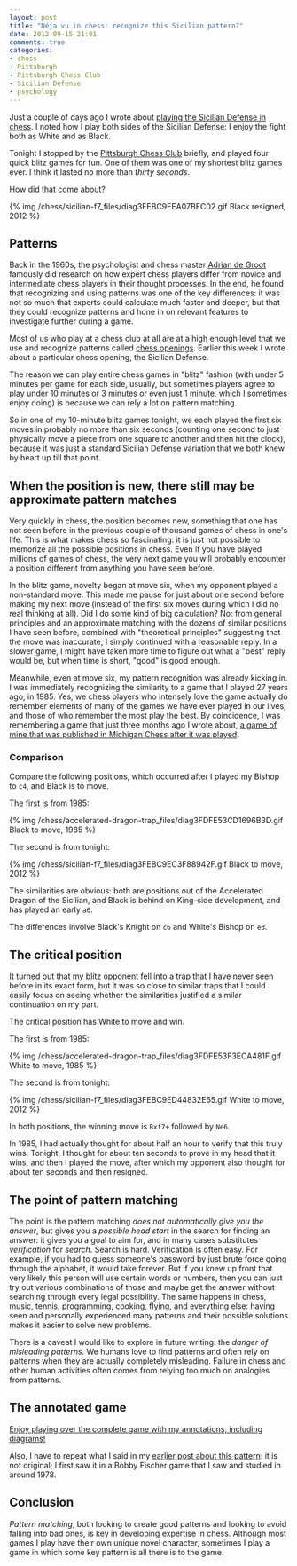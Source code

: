 ```yaml
---
layout: post
title: "Déja vu in chess: recognize this Sicilian pattern?"
date: 2012-09-15 21:01
comments: true
categories: 
- chess
- Pittsburgh
- Pittsburgh Chess Club
- Sicilian Defense
- psychology
---
```

Just a couple of days ago I wrote about [playing the Sicilian Defense in chess](/blog/2012/09/12/round-2-of-the-pittsburgh-chess-club-tournament-winning-in-the-sicilian-defense-the-philosophy-and-psychology-of-struggle/). I noted how I play both sides of the Sicilian Defense: I enjoy the fight both as White and as Black.

Tonight I stopped by the [Pittsburgh Chess Club](http://pittsburghcc.org/) briefly, and played four quick blitz games for fun. One of them was one of my shortest blitz games ever. I think it lasted no more than *thirty seconds*.

How did that come about?

{% img /chess/sicilian-f7_files/diag3FEBC9EEA07BFC02.gif Black resigned, 2012 %}

<!--more-->

## Patterns

Back in the 1960s, the psychologist and chess master [Adrian de Groot](http://en.wikipedia.org/wiki/Adriaan_de_Groot) famously did research on how expert chess players differ from novice and intermediate chess players in their thought processes. In the end, he found that recognizing and using patterns was one of the key differences: it was not so much that experts could calculate much faster and deeper, but that they could recognize patterns and hone in on relevant features to investigate further during a game.

Most of us who play at a chess club at all are at a high enough level that we use and recognize patterns called [chess openings](http://en.wikipedia.org/wiki/Chess_opening). Earlier this week I wrote about a particular chess opening, the Sicilian Defense.

The reason we can play entire chess games in "blitz" fashion (with under 5 minutes per game for each side, usually, but sometimes players agree to play under 10 minutes or 3 minutes or even just 1 minute, which I sometimes enjoy doing) is because we can rely a lot on pattern matching.

So in one of my 10-minute blitz games tonight, we each played the first six moves in probably no more than six seconds (counting one second to just physically move a piece from one square to another and then hit the clock), because it was just a standard Sicilian Defense variation that we both knew by heart up till that point.

## When the position is new, there still may be approximate pattern matches

Very quickly in chess, the position becomes new, something that one has not seen before in the previous couple of thousand games of chess in one's life. This is what makes chess so fascinating: it is just not possible to memorize all the possible positions in chess. Even if you have played millions of games of chess, the very next game you will probably encounter a position different from anything you have seen before.

In the blitz game, novelty began at move six, when my opponent played a non-standard move. This made me pause for just about one second before making my next move (instead of the first six moves during which I did no real thinking at all). Did I do some kind of big calculation? No: from general principles and an approximate matching with the dozens of similar positions I have seen before, combined with "theoretical principles" suggesting that the move was inaccurate, I simply continued with a reasonable reply. In a slower game, I might have taken more time to figure out what a "best" reply would be, but when time is short, "good" is good enough.

Meanwhile, even at move six, my pattern recognition was already kicking in. I was immediately recognizing the similarity to a game that I played 27 years ago, in 1985. Yes, we chess players who intensely love the game actually do remember elements of many of the games we have ever played in our lives; and those of who remember the most play the best. By coincidence, I was remembering a game that just three months ago I wrote about, [a game of mine that was published in Michigan Chess after it was played](/blog/2012/06/02/they-published-my-brilliant-chess-game/).

### Comparison

Compare the following positions, which occurred after I played my Bishop to `c4`, and Black is to move.

The first is from 1985:

{% img /chess/accelerated-dragon-trap_files/diag3FDFE53CD1696B3D.gif Black to move, 1985 %}

The second is from tonight:

{% img /chess/sicilian-f7_files/diag3FEBC9EC3F88942F.gif Black to move, 2012 %}

The similarities are obvious: both are positions out of the Accelerated Dragon of the Sicilian, and Black is behind on King-side development, and has played an early `a6`.

The differences involve Black's Knight on `c6` and White's Bishop on `e3`.

## The critical position

It turned out that my blitz opponent fell into a trap that I have never seen before in its exact form, but it was so close to similar traps that I could easily focus on seeing whether the similarities justified a similar continuation on my part.

The critical position has White to move and win.

The first is from 1985:

{% img /chess/accelerated-dragon-trap_files/diag3FDFE53F3ECA481F.gif White to move, 1985 %}

The second is from tonight:

{% img /chess/sicilian-f7_files/diag3FEBC9ED44832E65.gif White to move, 2012 %}

In both positions, the winning move is `Bxf7+` followed by `Ne6`.

In 1985, I had actually thought for about half an hour to verify that this truly wins. Tonight, I thought for about ten seconds to prove in my head that it wins, and then I played the move, after which my opponent also thought for about ten seconds and then resigned.

## The point of pattern matching

The point is the pattern matching *does not automatically give you the answer*, but gives you a *possible head start* in the search for finding an answer: it gives you a goal to aim for, and in many cases substitutes *verification* for *search*. Search is hard. Verification is often easy. For example, if you had to guess someone's password by just brute force going through the alphabet, it would take forever. But if you knew up front that very likely this person will use certain words or numbers, then you can just try out various combinations of those and maybe get the answer without searching through every legal possibility. The same happens in chess, music, tennis, programming, cooking, flying, and everything else: having seen and personally experienced many patterns and their possible solutions makes it easier to solve new problems.

There is a caveat I would like to explore in future writing: the *danger of misleading patterns*. We humans love to find patterns and often rely on patterns when they are actually completely misleading. Failure in chess and other human activities often comes from relying too much on analogies from patterns.

## The annotated game

[Enjoy playing over the complete game with my annotations, including diagrams!](/chess/sicilian-f7.htm)

Also, I have to repeat what I said in my [earlier post about this pattern](/blog/2012/06/02/they-published-my-brilliant-chess-game/): it is not original; I first saw it in a Bobby Fischer game that I saw and studied in around 1978.

## Conclusion

*Pattern matching*, both looking to create good patterns and looking to avoid falling into bad ones, is key in developing expertise in chess. Although most games I play have their own unique novel character, sometimes I play a game in which some key pattern is all there is to the game.
